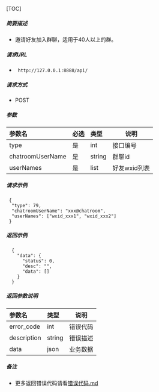 [TOC]
    
##### 简要描述

- 邀请好友加入群聊，适用于40人以上的群。

##### 请求URL
- ` http://127.0.0.1:8888/api/`
  
##### 请求方式
- POST 

##### 参数

| 参数名              | 必选 | 类型     | 说明       |   
|:-----------------|:---|:-------|----------|   
| type             | 是  | int    | 接口编号     |   
| chatroomUserName | 是  | string | 群聊id     |   
| userNames        | 是  | list   | 好友wxid列表 |   

##### 请求示例

```
 {
  "type": 79,
  "chatroomUserName": "xxx@chatroom",
  "userNames": ["wxid_xxx1", "wxid_xxx2"]
 } 
```

##### 返回示例 

``` 
  {
    "data": {
      "status": 0,
      "desc": "",
      "data": []
    }
  }
```

##### 返回参数说明 

| 参数名         | 类型     | 说明   |   
|:------------|:-------|------|   
| error_code  | int    | 错误代码 |   
| description | string | 错误描述 |   
| data        | json   | 业务数据 |   

##### 备注 

- 更多返回错误代码请看[错误代码.md](../错误代码.md)








